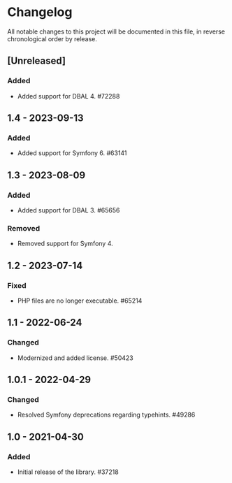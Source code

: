 # Changelog

All notable changes to this project will be documented in this file, in reverse chronological order by release.

## [Unreleased]

### Added

- Added support for DBAL 4. #72288

## 1.4 - 2023-09-13

### Added

- Added support for Symfony 6. #63141

## 1.3 - 2023-08-09

### Added

- Added support for DBAL 3. #65656

### Removed

- Removed support for Symfony 4.

## 1.2 - 2023-07-14

### Fixed

- PHP files are no longer executable. #65214

## 1.1 - 2022-06-24

### Changed

- Modernized and added license. #50423

## 1.0.1 - 2022-04-29

### Changed

- Resolved Symfony deprecations regarding typehints. #49286

## 1.0 - 2021-04-30

### Added

- Initial release of the library. #37218

